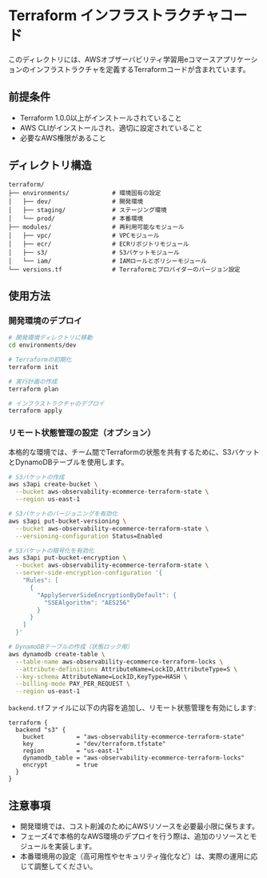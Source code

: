# Terraform インフラストラクチャコード

このディレクトリには、AWSオブザーバビリティ学習用eコマースアプリケーションのインフラストラクチャを定義するTerraformコードが含まれています。

## 前提条件

- Terraform 1.0.0以上がインストールされていること
- AWS CLIがインストールされ、適切に設定されていること
- 必要なAWS権限があること

## ディレクトリ構造

```text
terraform/
├── environments/            # 環境固有の設定
│   ├── dev/                 # 開発環境
│   ├── staging/             # ステージング環境
│   └── prod/                # 本番環境
├── modules/                 # 再利用可能なモジュール
│   ├── vpc/                 # VPCモジュール
│   ├── ecr/                 # ECRリポジトリモジュール
│   ├── s3/                  # S3バケットモジュール
│   └── iam/                 # IAMロールとポリシーモジュール
└── versions.tf              # Terraformとプロバイダーのバージョン設定
```

## 使用方法

### 開発環境のデプロイ

```bash
# 開発環境ディレクトリに移動
cd environments/dev

# Terraformの初期化
terraform init

# 実行計画の作成
terraform plan

# インフラストラクチャのデプロイ
terraform apply
```

### リモート状態管理の設定（オプション）

本格的な環境では、チーム間でTerraformの状態を共有するために、S3バケットとDynamoDBテーブルを使用します。

```bash
# S3バケットの作成
aws s3api create-bucket \
  --bucket aws-observability-ecommerce-terraform-state \
  --region us-east-1

# S3バケットのバージョニングを有効化
aws s3api put-bucket-versioning \
  --bucket aws-observability-ecommerce-terraform-state \
  --versioning-configuration Status=Enabled

# S3バケットの暗号化を有効化
aws s3api put-bucket-encryption \
  --bucket aws-observability-ecommerce-terraform-state \
  --server-side-encryption-configuration '{
    "Rules": [
      {
        "ApplyServerSideEncryptionByDefault": {
          "SSEAlgorithm": "AES256"
        }
      }
    ]
  }'

# DynamoDBテーブルの作成（状態ロック用）
aws dynamodb create-table \
  --table-name aws-observability-ecommerce-terraform-locks \
  --attribute-definitions AttributeName=LockID,AttributeType=S \
  --key-schema AttributeName=LockID,KeyType=HASH \
  --billing-mode PAY_PER_REQUEST \
  --region us-east-1
```

`backend.tf`ファイルに以下の内容を追加し、リモート状態管理を有効にします:

```hcl
terraform {
  backend "s3" {
    bucket         = "aws-observability-ecommerce-terraform-state"
    key            = "dev/terraform.tfstate"
    region         = "us-east-1"
    dynamodb_table = "aws-observability-ecommerce-terraform-locks"
    encrypt        = true
  }
}
```

## 注意事項

- 開発環境では、コスト削減のためにAWSリソースを必要最小限に保ちます。
- フェーズ4で本格的なAWS環境のデプロイを行う際は、追加のリソースとモジュールを実装します。
- 本番環境用の設定（高可用性やセキュリティ強化など）は、実際の運用に応じて調整してください。
